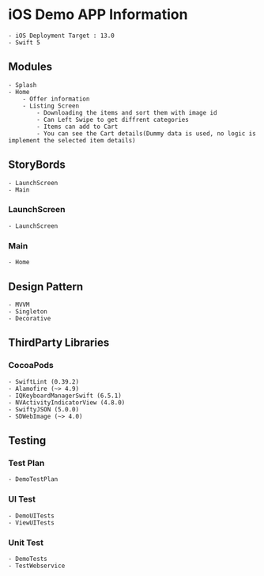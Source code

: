 # iOS Demo APP Information

    - iOS Deployment Target : 13.0
    - Swift 5
    
## Modules
    - Splash
    - Home 
        - Offer information
        - Listing Screen
            - Downloading the items and sort them with image id
            - Can Left Swipe to get diffrent categories
            - Items can add to Cart
            - You can see the Cart details(Dummy data is used, no logic is implement the selected item details)
    
## StoryBords
    - LaunchScreen
    - Main
        
### LaunchScreen
    - LaunchScreen

### Main
    - Home


## Design Pattern
    - MVVM
    - Singleton
    - Decorative

## ThirdParty Libraries
### CocoaPods
    - SwiftLint (0.39.2)
    - Alamofire (~> 4.9)
    - IQKeyboardManagerSwift (6.5.1)
    - NVActivityIndicatorView (4.8.0)
    - SwiftyJSON (5.0.0)
    - SDWebImage (~> 4.0)

## Testing

### Test Plan
    - DemoTestPlan

### UI Test
    - DemoUITests
    - ViewUITests


### Unit Test
    - DemoTests
    - TestWebservice
